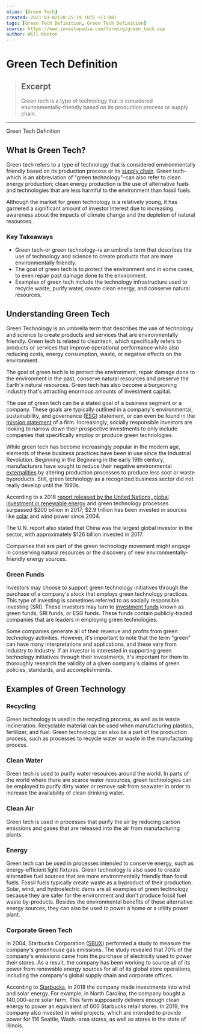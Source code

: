 ```yaml
---
alias: [Green Tech]
created: 2021-03-02T20:25:19 (UTC +11:00)
tags: [Green Tech Definition, Green Tech Definition]
source: https://www.investopedia.com/terms/g/green_tech.asp
author: Will Kenton
---
```


# Green Tech Definition

> ## Excerpt
> Green tech is a type of technology that is considered environmentally-friendly based on its production process or supply chain.

---

Green Tech Definition
## What Is Green Tech?

Green tech refers to a type of technology that is considered environmentally friendly based on its production process or its [supply chain](https://www.investopedia.com/terms/s/supplychain.asp). Green tech–which is an abbreviation of "green technology"–can also refer to clean energy production; clean energy production is the use of alternative fuels and technologies that are less harmful to the environment than fossil fuels.

Although the market for green technology is a relatively young, it has garnered a significant amount of investor interest due to increasing awareness about the impacts of climate change and the depletion of natural resources.

### Key Takeaways

-   Green tech–or green technology–is an umbrella term that describes the use of technology and science to create products that are more environmentally friendly. 
-   The goal of green tech is to protect the environment and in some cases, to even repair past damage done to the environment.
-   Examples of green tech include the technology infrastructure used to recycle waste, purify water, create clean energy, and conserve natural resources.

## Understanding Green Tech

Green Technology is an umbrella term that describes the use of technology and science to create products and services that are environmentally friendly. Green tech is related to cleantech, which specifically refers to products or services that improve operational performance while also reducing costs, energy consumption, waste, or negative effects on the environment.

The goal of green tech is to protect the environment, repair damage done to the environment in the past, conserve natural resources and preserve the Earth's natural resources. Green tech has also become a burgeoning industry that's attracting enormous amounts of investment capital.

The use of green tech can be a stated goal of a business segment or a company. These goals are typically outlined in a company's environmental, sustainability, and governance ([ESG](https://www.investopedia.com/terms/e/environmental-social-and-governance-esg-criteria.asp)) statement, or can even be found in the [mission statement](https://www.investopedia.com/terms/m/missionstatement.asp) of a firm. Increasingly, socially responsible investors are looking to narrow down their prospective investments to only include companies that specifically employ or produce green technologies.

While green tech has become increasingly popular in the modern age, elements of these business practices have been in use since the Industrial Revolution. Beginning in the Beginning in the early 19th century, manufacturers have sought to reduce their negative environmental [externalities](https://www.investopedia.com/terms/e/externality.asp) by altering production processes to produce less soot or waste byproducts. Still, green technology as a recognized business sector did not really develop until the 1990s.

According to a 2018 [report released by the United Nations, global investment in renewable energy](https://www.unenvironment.org/news-and-stories/press-release/banking-sunshine-world-added-far-more-solar-fossil-fuel-power) and green technology processes surpassed $200 billion in 2017; $2.9 trillion has been invested in sources like [solar](https://www.investopedia.com/articles/investing/061115/economics-solar-power.asp) and wind power since 2004.

The U.N. report also stated that China was the largest global investor in the sector, with approximately $126 billion invested in 2017.

Companies that are part of the green technology movement might engage in conserving natural resources or the discovery of new environmentally-friendly energy sources.

### Green Funds

Investors may choose to support green technology initiatives through the purchase of a company's stock that employs green technology practices. This type of investing is sometimes referred to as socially responsible investing (SRI). These investors may turn to [investment funds](https://www.investopedia.com/terms/i/investment-fund.asp) known as green funds, SRI funds, or ESG funds. These funds contain publicly-traded companies that are leaders in employing green technologies.

Some companies generate all of their revenue and profits from green technology activities. However, it's important to note that the term "green" can have many interpretations and applications, and these vary from industry to Industry. If an investor is interested in supporting green technology initiatives through their investments, it's important for them to thoroughly research the validity of a given company's claims of green policies, standards, and accomplishments.

## Examples of Green Technology

### Recycling

Green technology is used in the recycling process, as well as in waste incineration. Recyclable material can be used when manufacturing plastics, fertilizer, and fuel. Green technology can also be a part of the production process, such as processes to recycle water or waste in the manufacturing process.

### Clean Water 

Green tech is used to purify water resources around the world. In parts of the world where there are scarce water resources, green technologies can be employed to purify dirty water or remove salt from seawater in order to increase the availability of clean drinking water. 

### Clean Air

Green tech is used in processes that purify the air by reducing carbon emissions and gases that are released into the air from manufacturing plants.

### Energy 

Green tech can be used in processes intended to conserve energy, such as energy-efficient light fixtures. Green technology is also used to create alternative fuel sources that are more environmentally friendly than fossil fuels. Fossil fuels typically create waste as a byproduct of their production. Solar, wind, and hydroelectric dams are all examples of green technology because they are safer for the environment and don't produce fossil fuel waste by-products. Besides the environmental benefits of these alternative energy sources, they can also be used to power a home or a utility power plant.

### Corporate Green Tech

In 2004, Starbucks Corporation ([SBUX](https://www.investopedia.com/markets/quote?tvwidgetsymbol=sbux)) performed a study to measure the company's greenhouse gas emissions. The study revealed that 70% of the company's emissions came from the purchase of electricity used to power their stores. As a result, the company has been working to source all of its power from renewable energy sources for all of its global store operations, including the company's global supply chain and corporate offices.

According to [Starbucks](https://www.starbucks.com/responsibility/environment/water-and-energy), in 2018 the company made investments into wind and solar energy. For example, in North Carolina, the company bought a 140,000-acre solar farm. This farm supposedly delivers enough clean energy to power an equivalent of 600 Starbucks retail stores. In 2019, the company also invested in wind projects, which are intended to provide power for 116 Seattle, Wash.-area stores, as well as stores in the state of Illinois.
